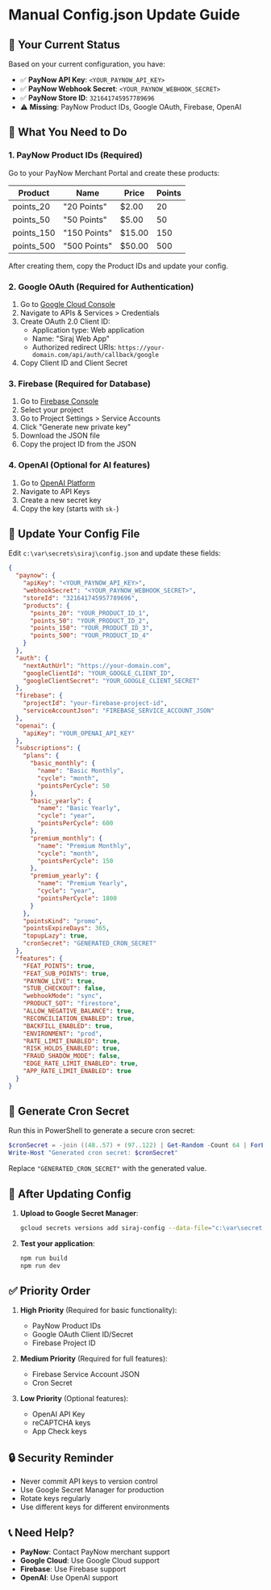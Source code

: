 # Manual Config.json Update Guide

## 🎯 Your Current Status

Based on your current configuration, you have:
- ✅ **PayNow API Key**: `<YOUR_PAYNOW_API_KEY>`
- ✅ **PayNow Webhook Secret**: `<YOUR_PAYNOW_WEBHOOK_SECRET>`
- ✅ **PayNow Store ID**: `321641745957789696`
- ⚠️ **Missing**: PayNow Product IDs, Google OAuth, Firebase, OpenAI

## 🔧 What You Need to Do

### 1. PayNow Product IDs (Required)

Go to your PayNow Merchant Portal and create these products:

| Product | Name | Price | Points |
|---------|------|-------|--------|
| points_20 | "20 Points" | $2.00 | 20 |
| points_50 | "50 Points" | $5.00 | 50 |
| points_150 | "150 Points" | $15.00 | 150 |
| points_500 | "500 Points" | $50.00 | 500 |

After creating them, copy the Product IDs and update your config.

### 2. Google OAuth (Required for Authentication)

1. Go to [Google Cloud Console](https://console.cloud.google.com/)
2. Navigate to APIs & Services > Credentials
3. Create OAuth 2.0 Client ID:
   - Application type: Web application
   - Name: "Siraj Web App"
   - Authorized redirect URIs: `https://your-domain.com/api/auth/callback/google`
4. Copy Client ID and Client Secret

### 3. Firebase (Required for Database)

1. Go to [Firebase Console](https://console.firebase.google.com/)
2. Select your project
3. Go to Project Settings > Service Accounts
4. Click "Generate new private key"
5. Download the JSON file
6. Copy the project ID from the JSON

### 4. OpenAI (Optional for AI features)

1. Go to [OpenAI Platform](https://platform.openai.com/)
2. Navigate to API Keys
3. Create a new secret key
4. Copy the key (starts with `sk-`)

## 📝 Update Your Config File

Edit `c:\var\secrets\siraj\config.json` and update these fields:

```json
{
  "paynow": {
    "apiKey": "<YOUR_PAYNOW_API_KEY>",
    "webhookSecret": "<YOUR_PAYNOW_WEBHOOK_SECRET>",
    "storeId": "321641745957789696",
    "products": {
      "points_20": "YOUR_PRODUCT_ID_1",
      "points_50": "YOUR_PRODUCT_ID_2",
      "points_150": "YOUR_PRODUCT_ID_3",
      "points_500": "YOUR_PRODUCT_ID_4"
    }
  },
  "auth": {
    "nextAuthUrl": "https://your-domain.com",
    "googleClientId": "YOUR_GOOGLE_CLIENT_ID",
    "googleClientSecret": "YOUR_GOOGLE_CLIENT_SECRET"
  },
  "firebase": {
    "projectId": "your-firebase-project-id",
    "serviceAccountJson": "FIREBASE_SERVICE_ACCOUNT_JSON"
  },
  "openai": {
    "apiKey": "YOUR_OPENAI_API_KEY"
  },
  "subscriptions": {
    "plans": {
      "basic_monthly": {
        "name": "Basic Monthly",
        "cycle": "month",
        "pointsPerCycle": 50
      },
      "basic_yearly": {
        "name": "Basic Yearly",
        "cycle": "year",
        "pointsPerCycle": 600
      },
      "premium_monthly": {
        "name": "Premium Monthly",
        "cycle": "month",
        "pointsPerCycle": 150
      },
      "premium_yearly": {
        "name": "Premium Yearly",
        "cycle": "year",
        "pointsPerCycle": 1800
      }
    },
    "pointsKind": "promo",
    "pointsExpireDays": 365,
    "topupLazy": true,
    "cronSecret": "GENERATED_CRON_SECRET"
  },
  "features": {
    "FEAT_POINTS": true,
    "FEAT_SUB_POINTS": true,
    "PAYNOW_LIVE": true,
    "STUB_CHECKOUT": false,
    "webhookMode": "sync",
    "PRODUCT_SOT": "firestore",
    "ALLOW_NEGATIVE_BALANCE": true,
    "RECONCILIATION_ENABLED": true,
    "BACKFILL_ENABLED": true,
    "ENVIRONMENT": "prod",
    "RATE_LIMIT_ENABLED": true,
    "RISK_HOLDS_ENABLED": true,
    "FRAUD_SHADOW_MODE": false,
    "EDGE_RATE_LIMIT_ENABLED": true,
    "APP_RATE_LIMIT_ENABLED": true
  }
}
```

## 🔑 Generate Cron Secret

Run this in PowerShell to generate a secure cron secret:

```powershell
$cronSecret = -join ((48..57) + (97..122) | Get-Random -Count 64 | ForEach-Object {[char]$_})
Write-Host "Generated cron secret: $cronSecret"
```

Replace `"GENERATED_CRON_SECRET"` with the generated value.

## 🚀 After Updating Config

1. **Upload to Google Secret Manager**:
   ```bash
   gcloud secrets versions add siraj-config --data-file="c:\var\secrets\siraj\config.json"
   ```

2. **Test your application**:
   ```bash
   npm run build
   npm run dev
   ```

## ✅ Priority Order

1. **High Priority** (Required for basic functionality):
   - PayNow Product IDs
   - Google OAuth Client ID/Secret
   - Firebase Project ID

2. **Medium Priority** (Required for full features):
   - Firebase Service Account JSON
   - Cron Secret

3. **Low Priority** (Optional features):
   - OpenAI API Key
   - reCAPTCHA keys
   - App Check keys

## 🔒 Security Reminder

- Never commit API keys to version control
- Use Google Secret Manager for production
- Rotate keys regularly
- Use different keys for different environments

## 📞 Need Help?

- **PayNow**: Contact PayNow merchant support
- **Google Cloud**: Use Google Cloud support
- **Firebase**: Use Firebase support
- **OpenAI**: Use OpenAI support
